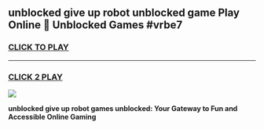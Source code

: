 
## unblocked give up robot unblocked game Play Online 👋 Unblocked Games #vrbe7
<h3>
<a href="https://premium.freeplayer.one?title=unblocked_give_up_robot&ref=21F">CLICK TO PLAY</a></h3>
<hr>

<h3>
<a href="https://premium.freeplayer.one?title=unblocked_give_up_robot&ref=21F">CLICK 2 PLAY</a>
  
</h3>

<a href="https://premium.freeplayer.one?title=unblocked_give_up_robot&ref=21F/"><img src="https://clearcache.store/games.png"></a>


**unblocked give up robot games unblocked: Your Gateway to Fun and Accessible Online Gaming**
